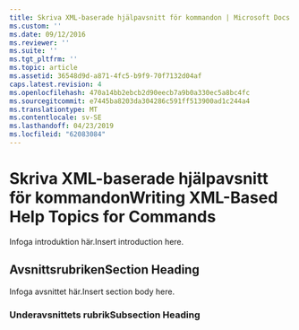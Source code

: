 ```yaml
---
title: Skriva XML-baserade hjälpavsnitt för kommandon | Microsoft Docs
ms.custom: ''
ms.date: 09/12/2016
ms.reviewer: ''
ms.suite: ''
ms.tgt_pltfrm: ''
ms.topic: article
ms.assetid: 36548d9d-a871-4fc5-b9f9-70f7132d04af
caps.latest.revision: 4
ms.openlocfilehash: 470a14bb2ebcb2d90eecb7a9b0a330ec5a8bc4fc
ms.sourcegitcommit: e7445ba8203da304286c591ff513900ad1c244a4
ms.translationtype: MT
ms.contentlocale: sv-SE
ms.lasthandoff: 04/23/2019
ms.locfileid: "62083084"
---
```

# <a name="writing-xml-based-help-topics-for-commands"></a><span data-ttu-id="54d6f-102">Skriva XML-baserade hjälpavsnitt för kommandon</span><span class="sxs-lookup"><span data-stu-id="54d6f-102">Writing XML-Based Help Topics for Commands</span></span>

<span data-ttu-id="54d6f-103">Infoga introduktion här.</span><span class="sxs-lookup"><span data-stu-id="54d6f-103">Insert introduction here.</span></span>

## <a name="section-heading"></a><span data-ttu-id="54d6f-104">Avsnittsrubriken</span><span class="sxs-lookup"><span data-stu-id="54d6f-104">Section Heading</span></span>

 <span data-ttu-id="54d6f-105">Infoga avsnittet här.</span><span class="sxs-lookup"><span data-stu-id="54d6f-105">Insert section body here.</span></span>

### <a name="subsection-heading"></a><span data-ttu-id="54d6f-106">Underavsnittets rubrik</span><span class="sxs-lookup"><span data-stu-id="54d6f-106">Subsection Heading</span></span>
